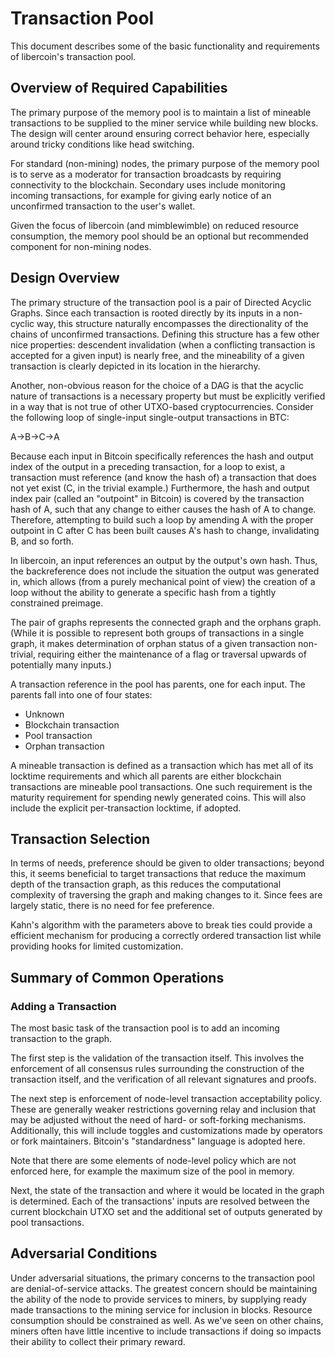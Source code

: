 # Transaction Pool

This document describes some of the basic functionality and requirements of libercoin's transaction pool.

## Overview of Required Capabilities

The primary purpose of the memory pool is to maintain a list of mineable transactions to be supplied to the miner service while building new blocks. The design will center around ensuring correct behavior here, especially around tricky conditions like head switching.

For standard (non-mining) nodes, the primary purpose of the memory pool is to serve as a moderator for transaction broadcasts by requiring connectivity to the blockchain. Secondary uses include monitoring incoming transactions, for example for giving early notice of an unconfirmed transaction to the user's wallet.

Given the focus of libercoin (and mimblewimble) on reduced resource consumption, the memory pool should be an optional but recommended component for non-mining nodes.

## Design Overview

The primary structure of the transaction pool is a pair of Directed Acyclic Graphs. Since each transaction is rooted directly by its inputs in a non-cyclic way, this structure naturally encompasses the directionality of the chains of unconfirmed transactions. Defining this structure has a few other nice properties: descendent invalidation (when a conflicting transaction is accepted for a given input) is nearly free, and the mineability of a given transaction is clearly depicted in its location in the hierarchy.

Another, non-obvious reason for the choice of a DAG is that the acyclic nature of transactions is a necessary property but must be explicitly verified in a way that is not true of other UTXO-based cryptocurrencies. Consider the following loop of single-input single-output transactions in BTC:

A->B->C->A

Because each input in Bitcoin specifically references the hash and output index of the output in a preceding transaction, for a loop to exist, a transaction must reference (and know the hash of) a transaction that does not yet exist (C, in the trivial example.) Furthermore, the hash and output index pair (called an "outpoint" in Bitcoin) is covered by the transaction hash of A, such that any change to either causes the hash of A to change. Therefore, attempting to build such a loop by amending A with the proper outpoint in C after C has been built causes A's hash to change, invalidating B, and so forth.

In libercoin, an input references an output by the output's own hash. Thus, the backreference does not include the situation the output was generated in, which allows (from a purely mechanical point of view) the creation of a loop without the ability to generate a specific hash from a tightly constrained preimage.

The pair of graphs represents the connected graph and the orphans graph. (While it is possible to represent both groups of transactions in a single graph, it makes determination of orphan status of a given transaction non-trivial, requiring either the maintenance of a flag or traversal upwards of potentially many inputs.)

A transaction reference in the pool has parents, one for each input. The parents fall into one of four states:

* Unknown
* Blockchain transaction
* Pool transaction
* Orphan transaction

A mineable transaction is defined as a transaction which has met all of its locktime requirements and which all parents are either blockchain transactions are mineable pool transactions. One such requirement is the maturity requirement for spending newly generated coins. This will also include the explicit per-transaction locktime, if adopted.

## Transaction Selection

In terms of needs, preference should be given to older transactions; beyond this, it seems beneficial to target transactions that reduce the maximum depth of the transaction graph, as this reduces the computational complexity of traversing the graph and making changes to it. Since fees are largely static, there is no need for fee preference.

Kahn's algorithm with the parameters above to break ties could provide a efficient mechanism for producing a correctly ordered transaction list while providing hooks for limited customization.

## Summary of Common Operations

### Adding a Transaction

The most basic task of the transaction pool is to add an incoming transaction to the graph.

The first step is the validation of the transaction itself. This involves the enforcement of all consensus rules surrounding the construction of the transaction itself, and the verification of all relevant signatures and proofs.

The next step is enforcement of node-level transaction acceptability policy. These are generally weaker restrictions governing relay and inclusion that may be adjusted without the need of hard- or soft-forking mechanisms. Additionally, this will include toggles and customizations made by operators or fork maintainers. Bitcoin's "standardness" language is adopted here.

Note that there are some elements of node-level policy which are not enforced here, for example the maximum size of the pool in memory.

Next, the state of the transaction and where it would be located in the graph is determined. Each of the transactions' inputs are resolved between the current blockchain UTXO set and the additional set of outputs generated by pool transactions.

## Adversarial Conditions

Under adversarial situations, the primary concerns to the transaction pool are denial-of-service attacks. The greatest concern should be maintaining the ability of the node to provide services to miners, by supplying ready made transactions to the mining service for inclusion in blocks. Resource consumption should be constrained as well. As we've seen on other chains, miners often have little incentive to include transactions if doing so impacts their ability to collect their primary reward.
